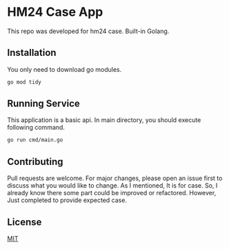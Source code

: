 # HM24 Case App

This repo was developed for hm24 case. Built-in Golang.

## Installation

You only need to download go modules.

```bash
go mod tidy
```

## Running Service
This application is a basic api. In main directory, you should execute following command.

```bash
go run cmd/main.go 
```

## Contributing
Pull requests are welcome. For major changes, please open an issue first to discuss what you would like to change.
As I mentioned, It is for case. So, I already know there some part could be improved or refactored. However, Just completed to provide expected case.

## License
[MIT](https://choosealicense.com/licenses/mit/)